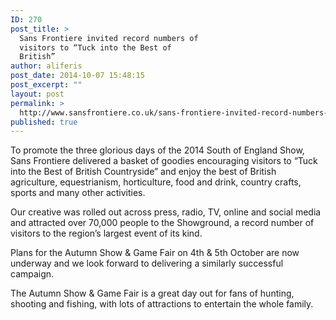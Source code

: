```yaml
---
ID: 270
post_title: >
  Sans Frontiere invited record numbers of
  visitors to “Tuck into the Best of
  British”
author: aliferis
post_date: 2014-10-07 15:48:15
post_excerpt: ""
layout: post
permalink: >
  http://www.sansfrontiere.co.uk/sans-frontiere-invited-record-numbers-of-visitors-to-tuck-into-the-best-of-british/
published: true
---
```

To promote the three glorious days of the 2014 South of England Show, Sans Frontiere delivered a basket of goodies encouraging visitors to “Tuck into the Best of British Countryside” and enjoy the best of British agriculture, equestrianism, horticulture, food and drink, country crafts, sports and many other activities.

Our creative was rolled out across press, radio, TV, online and social media and attracted over 70,000 people to the Showground, a record number of visitors to the region’s largest event of its kind.

Plans for the Autumn Show &amp; Game Fair on 4th &amp; 5th October are now underway and we look forward to delivering a similarly successful campaign.

The Autumn Show &amp; Game Fair is a great day out for fans of hunting, shooting and fishing, with lots of attractions to entertain the whole family.